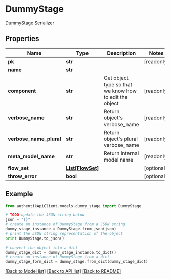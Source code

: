# DummyStage

DummyStage Serializer

## Properties
Name | Type | Description | Notes
------------ | ------------- | ------------- | -------------
**pk** | **str** |  | [readonly] 
**name** | **str** |  | 
**component** | **str** | Get object type so that we know how to edit the object | [readonly] 
**verbose_name** | **str** | Return object&#39;s verbose_name | [readonly] 
**verbose_name_plural** | **str** | Return object&#39;s plural verbose_name | [readonly] 
**meta_model_name** | **str** | Return internal model name | [readonly] 
**flow_set** | [**List[FlowSet]**](FlowSet.md) |  | [optional] 
**throw_error** | **bool** |  | [optional] 

## Example

```python
from authentikApiClient.models.dummy_stage import DummyStage

# TODO update the JSON string below
json = "{}"
# create an instance of DummyStage from a JSON string
dummy_stage_instance = DummyStage.from_json(json)
# print the JSON string representation of the object
print DummyStage.to_json()

# convert the object into a dict
dummy_stage_dict = dummy_stage_instance.to_dict()
# create an instance of DummyStage from a dict
dummy_stage_form_dict = dummy_stage.from_dict(dummy_stage_dict)
```
[[Back to Model list]](../README.md#documentation-for-models) [[Back to API list]](../README.md#documentation-for-api-endpoints) [[Back to README]](../README.md)


